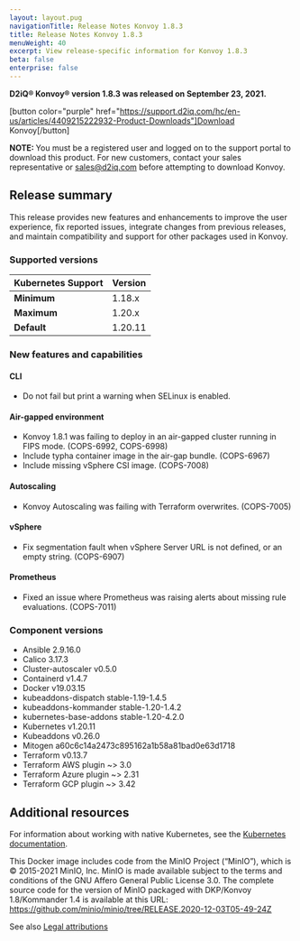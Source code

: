 ```yaml
---
layout: layout.pug
navigationTitle: Release Notes Konvoy 1.8.3
title: Release Notes Konvoy 1.8.3
menuWeight: 40
excerpt: View release-specific information for Konvoy 1.8.3
beta: false
enterprise: false
---
```

<!-- markdownlint-disable MD034 -->

**D2iQ&reg; Konvoy&reg; version 1.8.3 was released on September 23, 2021.**

[button color="purple" href="https://support.d2iq.com/hc/en-us/articles/4409215222932-Product-Downloads"]Download Konvoy[/button]

<p class="message--note"><strong>NOTE: </strong>You must be a registered user and logged on to the support portal to download this product. For new customers, contact your sales representative or <a href="mailto:sales@d2iq.com">sales@d2iq.com</a> before attempting to download Konvoy.</p>

## Release summary

This release provides new features and enhancements to improve the user experience, fix reported issues, integrate changes from previous releases, and maintain compatibility and support for other packages used in Konvoy.

### Supported versions

| Kubernetes Support | Version |
| ------------------ | ------- |
| **Minimum**  | 1.18.x  |
| **Maximum**  | 1.20.x  |
| **Default**  | 1.20.11  |

### New features and capabilities

#### CLI

- Do not fail but print a warning when SELinux is enabled.

#### Air-gapped environment

- Konvoy 1.8.1 was failing to deploy in an air-gapped cluster running in FIPS mode. (COPS-6992, COPS-6998)
- Include typha container image in the air-gap bundle. (COPS-6967)
- Include missing vSphere CSI image. (COPS-7008)

#### Autoscaling

- Konvoy Autoscaling was failing with Terraform overwrites. (COPS-7005)

#### vSphere

- Fix segmentation fault when vSphere Server URL is not defined, or an empty string. (COPS-6907)

#### Prometheus

- Fixed an issue where Prometheus was raising alerts about missing rule evaluations. (COPS-7011)

### Component versions

<!-- vale Vale.Terms = NO -->

- Ansible 2.9.16.0
- Calico 3.17.3
- Cluster-autoscaler v0.5.0
- Containerd v1.4.7
- Docker v19.03.15
- kubeaddons-dispatch stable-1.19-1.4.5
- kubeaddons-kommander stable-1.20-1.4.2
- kubernetes-base-addons stable-1.20-4.2.0
- Kubernetes v1.20.11
- Kubeaddons v0.26.0
- Mitogen a60c6c14a2473c895162a1b58a81bad0e63d1718
- Terraform v0.13.7
- Terraform AWS plugin ~> 3.0
- Terraform Azure plugin ~> 2.31
- Terraform GCP plugin ~> 3.42

<!-- vale Vale.Terms = YES -->

## Additional resources

For information about working with native Kubernetes, see the [Kubernetes documentation](https://kubernetes.io/docs/home/).

This Docker image includes code from the MinIO Project (“MinIO”), which is © 2015-2021 MinIO, Inc. MinIO is made available subject to the terms and conditions of the GNU Affero General Public License 3.0. The complete source code for the version of MinIO packaged with DKP/Konvoy 1.8/Kommander 1.4
 is available at this URL: https://github.com/minio/minio/tree/RELEASE.2020-12-03T05-49-24Z

See also [Legal attributions](../../legal/open-source-attribution/)
